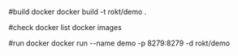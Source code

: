 #build docker
docker build -t rokt/demo .

#check docker list
docker images

#run docker
docker run --name demo -p 8279:8279 -d rokt/demo